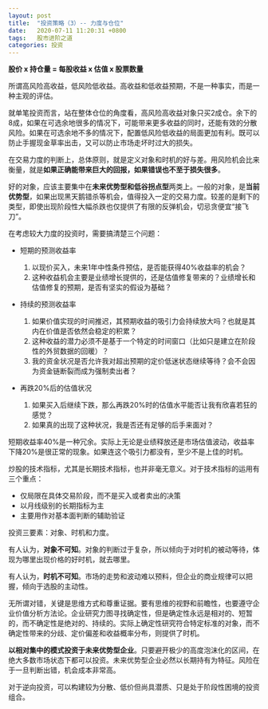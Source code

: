 ```yaml
---
layout: post
title:  "投资策略（3）-- 力度与仓位"
date:   2020-07-11 11:20:31 +0800
tags:   股市进阶之道
categories: 投资
---
```


**股价 x 持仓量 = 每股收益 x 估值 x 股票数量**

所谓高风险高收益，低风险低收益。高收益和低收益预期，不是一种事实，而是一种主观的评估。

就单笔投资而言，站在整体仓位的角度看，高风险高收益对象只买2成仓。余下的8成，如果在可选余地很多的情况下，可能带来更多收益的同时，还能有效的分散风险。如果在可选余地不多的情况下，配置低风险低收益的局面更加有利。既可以防止手握现金草率出击，又可以防止市场走坏时过大的损失。

在交易力度的判断上，总体原则，就是定义对象和时机的好与差。用风险机会比来衡量，就是**如果正确能带来巨大的回报，如果错误也不至于损失很多**。

好的对象，应该主要集中在**未来优势型和低谷拐点型**两类上。一般的对象，是**当前优势型**，如果出现黑天鹅错杀等机会，值得投入一定的交易力度。较差的是剩下的类型，即使出现阶段性大幅杀跌也仅提供了有限的反弹机会，切忌贪便宜“接飞刀”。

在考虑较大力度的投资时，需要搞清楚三个问题：

+ 短期的预测收益率
  1. 以现价买入，未来1年中性条件预估，是否能获得40%收益率的机会？
  2. 这种收益机会主要是业绩增长提供的，还是估值修复带来的？业绩增长和估值修复的预期，是否有坚实的假设为基础？
   

+ 持续的预测收益率
  1. 如果价值实现的时间推迟，其预期收益的吸引力会持续放大吗？也就是其内在价值是否依然会稳定的积累？
  2. 这种收益的潜力必须不是基于一个特定的时间窗口（比如只是建立在阶段性的外贸数据的回暖）？
  3. 我的资金状况是否允许我对超出预期的定价低迷状态继续等待？会不会因为资金链断裂而成为强制卖出者？


+ 再跌20%后的估值状况
  1. 如果买入后继续下跌，那么再跌20%时的估值水平能否让我有欣喜若狂的感觉？
  2. 如果真的出现了这种状况，我是否还有足够的后手来面对？

短期收益率40%是一种冗余。实际上无论是业绩释放还是市场估值波动，收益率下降20%是很正常的现象。如果连这个吸引力都没有，至少不是上佳的时机。

炒股的技术指标，尤其是长期技术指标，也并非毫无意义。对于技术指标的运用有三个重点：
+ 仅局限在具体交易阶段，而不是买入或者卖出的决策
+ 以月线级别的长期指标为主
+ 主要用作对基本面判断的辅助验证

投资三要素：对象、时机和力度。

有人认为，**对象不可知**。对象的判断过于复杂，所以倾向于对时机的被动等待，体现为哪里出现价格的好时机，就去哪里。

有人认为，**时机不可知**。市场的走势和波动难以预料，但企业的商业规律可以把握，倾向于选股的主动性。

无所谓对错，关键是思维方式和尊重证据。要有思维的视野和前瞻性，也要遵守企业价值分析方法论。企业研究力图寻找确定性，但是确定性永远是相对的、短暂的，而不确定性是绝对的、持续的。实际上确定性研究符合特定标准的对象，而不确定性带来的分歧、定价偏差和收益概率分布，则提供了时机。

**以相对集中的模式投资于未来优势型企业**。只要避开极少的高度泡沫化的区间，在绝大多数市场状态下都可以投资。未来优势型企业必然以长期持有为特征。风险在于一旦判断出错，机会成本非常高。

对于逆向投资，可以构建较为分散、低价但尚具潜质、只是处于阶段性困境的投资组合。


